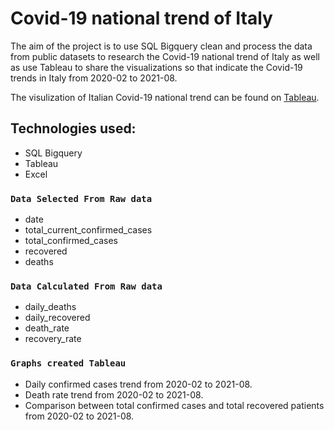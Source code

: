 # Covid-19 national trend of Italy 

The aim of the project is to use SQL Bigquery clean and process the data from public datasets to research the Covid-19 national trend of Italy as well as use Tableau to share the visualizations so that indicate the Covid-19 trends in Italy from 2020-02 to 2021-08.

The visulization of Italian Covid-19 national trend can be found on [Tableau](https://public.tableau.com/app/profile/mo.tao/viz/CovidinItaly/Covid-19inItalyfrom022020to082021_1).

## Technologies used:

* SQL Bigquery
* Tableau
* Excel

### `Data Selected From Raw data`

* date
* total_current_confirmed_cases
* total_confirmed_cases
* recovered
* deaths

### `Data Calculated From Raw data`

* daily_deaths
* daily_recovered
* death_rate
* recovery_rate

### `Graphs created Tableau`

* Daily confirmed cases trend from 2020-02 to 2021-08.
* Death rate trend from 2020-02 to 2021-08.
* Comparison between total confirmed cases and total recovered patients from 2020-02 to 2021-08.

